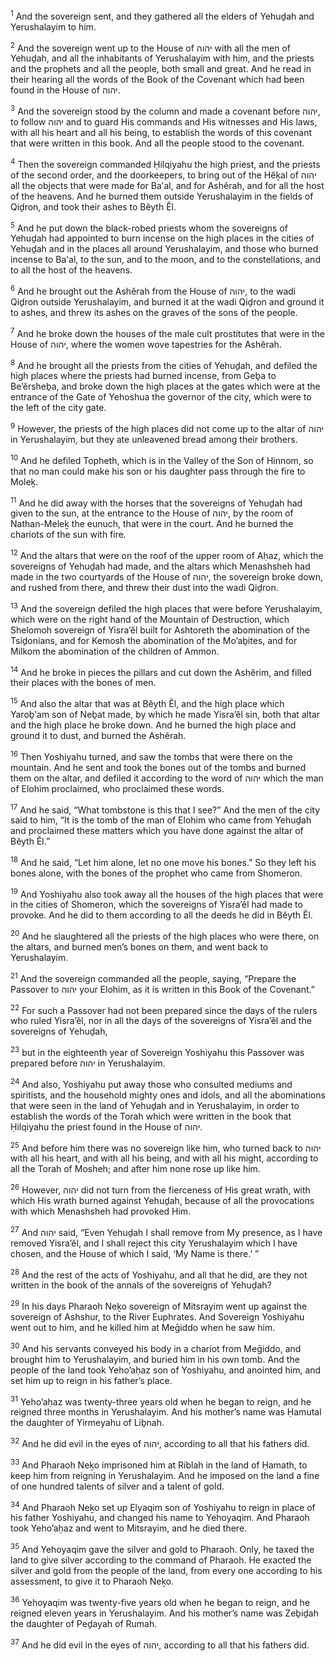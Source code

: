 <sup>1</sup> And the sovereign sent, and they gathered all the elders of Yehuḏah and Yerushalayim to him.

<sup>2</sup> And the sovereign went up to the House of יהוה with all the men of Yehuḏah, and all the inhabitants of Yerushalayim with him, and the priests and the prophets and all the people, both small and great. And he read in their hearing all the words of the Book of the Covenant which had been found in the House of יהוה.

<sup>3</sup> And the sovereign stood by the column and made a covenant before יהוה, to follow יהוה and to guard His commands and His witnesses and His laws, with all his heart and all his being, to establish the words of this covenant that were written in this book. And all the people stood to the covenant.

<sup>4</sup> Then the sovereign commanded Ḥilqiyahu the high priest, and the priests of the second order, and the doorkeepers, to bring out of the Hĕḵal of יהוה all the objects that were made for Ba‛al, and for Ashĕrah, and for all the host of the heavens. And he burned them outside Yerushalayim in the fields of Qiḏron, and took their ashes to Bĕyth Ĕl.

<sup>5</sup> And he put down the black-robed priests whom the sovereigns of Yehuḏah had appointed to burn incense on the high places in the cities of Yehuḏah and in the places all around Yerushalayim, and those who burned incense to Ba‛al, to the sun, and to the moon, and to the constellations, and to all the host of the heavens.

<sup>6</sup> And he brought out the Ashĕrah from the House of יהוה, to the wadi Qiḏron outside Yerushalayim, and burned it at the wadi Qiḏron and ground it to ashes, and threw its ashes on the graves of the sons of the people.

<sup>7</sup> And he broke down the houses of the male cult prostitutes that were in the House of יהוה, where the women wove tapestries for the Ashĕrah.

<sup>8</sup> And he brought all the priests from the cities of Yehuḏah, and defiled the high places where the priests had burned incense, from Geḇa to Be’ĕrsheḇa, and broke down the high places at the gates which were at the entrance of the Gate of Yehoshua the governor of the city, which were to the left of the city gate.

<sup>9</sup> However, the priests of the high places did not come up to the altar of יהוה in Yerushalayim, but they ate unleavened bread among their brothers.

<sup>10</sup> And he defiled Topheth, which is in the Valley of the Son of Hinnom, so that no man could make his son or his daughter pass through the fire to Moleḵ.

<sup>11</sup> And he did away with the horses that the sovereigns of Yehuḏah had given to the sun, at the entrance to the House of יהוה, by the room of Nathan-Meleḵ the eunuch, that were in the court. And he burned the chariots of the sun with fire.

<sup>12</sup> And the altars that were on the roof of the upper room of Aḥaz, which the sovereigns of Yehuḏah had made, and the altars which Menashsheh had made in the two courtyards of the House of יהוה, the sovereign broke down, and rushed from there, and threw their dust into the wadi Qiḏron.

<sup>13</sup> And the sovereign defiled the high places that were before Yerushalayim, which were on the right hand of the Mountain of Destruction, which Shelomoh sovereign of Yisra’ĕl built for Ashtoreth the abomination of the Tsiḏonians, and for Kemosh the abomination of the Mo’aḇites, and for Milkom the abomination of the children of Ammon.

<sup>14</sup> And he broke in pieces the pillars and cut down the Ashĕrim, and filled their places with the bones of men.

<sup>15</sup> And also the altar that was at Bĕyth Ĕl, and the high place which Yaroḇ‛am son of Neḇat made, by which he made Yisra’ĕl sin, both that altar and the high place he broke down. And he burned the high place and ground it to dust, and burned the Ashĕrah.

<sup>16</sup> Then Yoshiyahu turned, and saw the tombs that were there on the mountain. And he sent and took the bones out of the tombs and burned them on the altar, and defiled it according to the word of יהוה which the man of Elohim proclaimed, who proclaimed these words.

<sup>17</sup> And he said, “What tombstone is this that I see?” And the men of the city said to him, “It is the tomb of the man of Elohim who came from Yehuḏah and proclaimed these matters which you have done against the altar of Bĕyth Ĕl.”

<sup>18</sup> And he said, “Let him alone, let no one move his bones.” So they left his bones alone, with the bones of the prophet who came from Shomeron.

<sup>19</sup> And Yoshiyahu also took away all the houses of the high places that were in the cities of Shomeron, which the sovereigns of Yisra’ĕl had made to provoke. And he did to them according to all the deeds he did in Bĕyth Ĕl.

<sup>20</sup> And he slaughtered all the priests of the high places who were there, on the altars, and burned men’s bones on them, and went back to Yerushalayim.

<sup>21</sup> And the sovereign commanded all the people, saying, “Prepare the Passover to יהוה your Elohim, as it is written in this Book of the Covenant.”

<sup>22</sup> For such a Passover had not been prepared since the days of the rulers who ruled Yisra’ĕl, nor in all the days of the sovereigns of Yisra’ĕl and the sovereigns of Yehuḏah,

<sup>23</sup> but in the eighteenth year of Sovereign Yoshiyahu this Passover was prepared before יהוה in Yerushalayim.

<sup>24</sup> And also, Yoshiyahu put away those who consulted mediums and spiritists, and the household mighty ones and idols, and all the abominations that were seen in the land of Yehuḏah and in Yerushalayim, in order to establish the words of the Torah which were written in the book that Ḥilqiyahu the priest found in the House of יהוה.

<sup>25</sup> And before him there was no sovereign like him, who turned back to יהוה with all his heart, and with all his being, and with all his might, according to all the Torah of Mosheh; and after him none rose up like him.

<sup>26</sup> However, יהוה did not turn from the fierceness of His great wrath, with which His wrath burned against Yehuḏah, because of all the provocations with which Menashsheh had provoked Him.

<sup>27</sup> And יהוה said, “Even Yehuḏah I shall remove from My presence, as I have removed Yisra’ĕl, and I shall reject this city Yerushalayim which I have chosen, and the House of which I said, ‘My Name is there.’ ”

<sup>28</sup> And the rest of the acts of Yoshiyahu, and all that he did, are they not written in the book of the annals of the sovereigns of Yehuḏah?

<sup>29</sup> In his days Pharaoh Neḵo sovereign of Mitsrayim went up against the sovereign of Ashshur, to the River Euphrates. And Sovereign Yoshiyahu went out to him, and he killed him at Meḡiddo when he saw him.

<sup>30</sup> And his servants conveyed his body in a chariot from Meḡiddo, and brought him to Yerushalayim, and buried him in his own tomb. And the people of the land took Yeho’aḥaz son of Yoshiyahu, and anointed him, and set him up to reign in his father’s place.

<sup>31</sup> Yeho’aḥaz was twenty-three years old when he began to reign, and he reigned three months in Yerushalayim. And his mother’s name was Ḥamutal the daughter of Yirmeyahu of Liḇnah.

<sup>32</sup> And he did evil in the eyes of יהוה, according to all that his fathers did.

<sup>33</sup> And Pharaoh Neḵo imprisoned him at Riblah in the land of Ḥamath, to keep him from reigning in Yerushalayim. And he imposed on the land a fine of one hundred talents of silver and a talent of gold.

<sup>34</sup> And Pharaoh Neḵo set up Elyaqim son of Yoshiyahu to reign in place of his father Yoshiyahu, and changed his name to Yehoyaqim. And Pharaoh took Yeho’aḥaz and went to Mitsrayim, and he died there.

<sup>35</sup> And Yehoyaqim gave the silver and gold to Pharaoh. Only, he taxed the land to give silver according to the command of Pharaoh. He exacted the silver and gold from the people of the land, from every one according to his assessment, to give it to Pharaoh Neḵo.

<sup>36</sup> Yehoyaqim was twenty-five years old when he began to reign, and he reigned eleven years in Yerushalayim. And his mother’s name was Zeḇiḏah the daughter of Peḏayah of Rumah.

<sup>37</sup> And he did evil in the eyes of יהוה, according to all that his fathers did.

